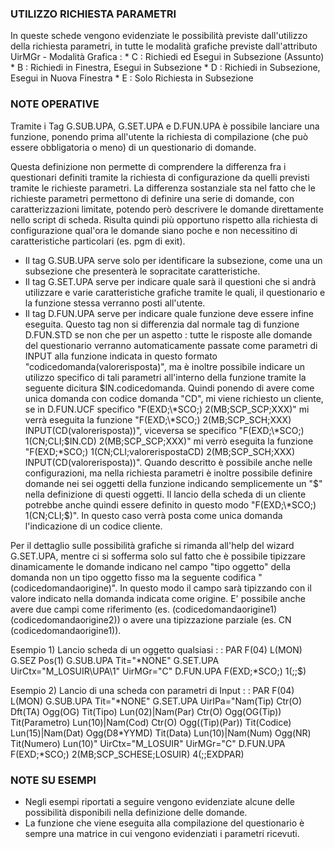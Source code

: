  ### UTILIZZO RICHIESTA PARAMETRI

In queste schede vengono evidenziate le possibilità previste dall'utilizzo della richiesta parametri, in tutte le modalità grafiche previste dall'attributo UirMGr - Modalità Grafica : 
 \* C :  Richiedi ed Esegui in Subsezione (Assunto)
 \* B :  Richiedi in Finestra, Esegui in Subsezione
 \* D :  Richiedi in Subsezione, Esegui in Nuova Finestra
 \* E :  Solo Richiesta in Subsezione

 ### NOTE OPERATIVE

Tramite i Tag G.SUB.UPA, G.SET.UPA e D.FUN.UPA è possibile lanciare una funzione, ponendo prima all'utente la richiesta di compilazione (che può essere obbligatoria o meno) di un questionario di domande.

Questa definizione non permette di comprendere la differenza fra i questionari definiti tramite la richiesta di configurazione da quelli previsti tramite le richieste parametri. La differenza sostanziale sta nel fatto che le richieste parametri permettono di definire una serie di domande, con caratterizzazioni limitate, potendo però descrivere le domande direttamente nello script di scheda. Risulta quindi più opportuno rispetto alla richiesta di configurazione qual'ora le domande siano poche e non necessitino di caratteristiche particolari (es. pgm di exit).

-  Il tag G.SUB.UPA serve solo per identificare la subsezione, come una un subsezione che presenterà le sopracitate caratteristiche.
-  Il tag G.SET.UPA serve per indicare quale sarà il questioni che si andrà utilizzare e varie caratteristiche grafiche tramite le quali, il questionario e la funzione stessa verranno posti all'utente.
-  Il tag D.FUN.UPA serve per indicare quale funzione deve essere infine eseguita. Questo tag non si differenzia dal normale tag di funzione D.FUN.STD se non che per un aspetto :  tutte le risposte alle domande del questionario verranno automaticamente passate come parametri di INPUT alla funzione indicata in questo formato "codicedomanda(valorerisposta)", ma è inoltre possibile indicare un utilizzo specifico di tali parametri all'interno della funzione tramite la seguente dicitura $IN.codicedomanda. Quindi ponendo di avere come unica domanda con codice domanda "CD", mi viene richiesto un cliente, se in D.FUN.UCF specifico "F(EXD;\*SCO;) 2(MB;SCP_SCP;XXX)" mi verrà eseguita la funzione "F(EXD;\*SCO;) 2(MB;SCP_SCH;XXX) INPUT(CD(valorerisposta))", viceversa se specifico "F(EXD;\*SCO;) 1(CN;CLI;$IN.CD) 2(MB;SCP_SCP;XXX)" mi verrò eseguita la funzione "F(EXD;\*SCO;) 1(CN;CLI;valorerispostaCD) 2(MB;SCP_SCH;XXX) INPUT(CD(valorerisposta))". Quando descritto è possibile anche nelle configurazioni, ma nella richiesta parametri è inoltre possibile definire domande nei sei oggetti della funzione indicando semplicemente un "$" nella definizione di questi oggetti. Il lancio della scheda di un cliente potrebbe anche quindi essere definito in questo modo "F(EXD;\*SCO;) 1(CN;CLI;$)". In questo caso verrà posta come unica domanda l'indicazione di un codice cliente.

Per il dettaglio sulle possibilità grafiche si rimanda all'help del wizard G.SET.UPA, mentre ci si sofferma solo sul fatto che è possibile tipizzare dinamicamente le domande indicano nel campo "tipo oggetto" della domanda non un tipo oggetto fisso ma la seguente codifica "(codicedomandaorigine)". In questo modo il campo sarà tipizzando con il valore indicato nella domanda indicata come origine. E' possibile anche avere due campi come riferimento (es. (codicedomandaorigine1)(codicedomandaorigine2)) o avere una tipizzazione parziale (es. CN (codicedomandaorigine1)).

Esempio 1) Lancio scheda di un oggetto qualsiasi
 :  : PAR F(04) L(MON)
G.SEZ Pos(1)
G.SUB.UPA Tit="\*NONE"
G.SET.UPA UirCtx="M_LOSUIR\UPA\1" UirMGr="C"
D.FUN.UPA F(EXD;\*SCO;) 1($;$;$)

Esempio 2) Lancio di una scheda con parametri di Input
 :  : PAR F(04) L(MON)
G.SUB.UPA Tit="\*NONE"
G.SET.UPA UirIPa="Nam(Tip) Ctr(O) Dft(TA) Ogg(OG) Tit(Tipo) Lun(02)|Nam(Par) Ctr(O) Ogg(OG(Tip)) Tit(Parametro) Lun(10)|Nam(Cod) Ctr(O) Ogg((Tip)(Par)) Tit(Codice) Lun(15)|Nam(Dat) Ogg(D8\*YYMD) Tit(Data) Lun(10)|Nam(Num) Ogg(NR) Tit(Numero) Lun(10)" UirCtx="M_LOSUIR" UirMGr="C"
D.FUN.UPA F(EXD;\*SCO;)  2(MB;SCP_SCHESE;LOSUIR) 4(;;EXDPAR)


 ### NOTE SU ESEMPI

-  Negli esempi riportati a seguire vengono evidenziate alcune delle possibilità disponibili nella definizione delle domande.
-  La funzione che viene eseguita alla compilazione del questionario è sempre una matrice in cui vengono evidenziati i parametri ricevuti.
